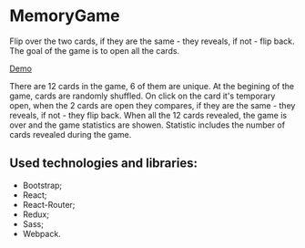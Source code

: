 # MemoryGame

Flip over the two cards, if they are the same - they reveals, if not - flip back. The goal of the game is to open all the cards.

[Demo](https://viktorov616.github.io/MemoryGame/)

There are 12 cards in the game, 6 of them are unique. At the begining of the game, cards are randomly shuffled. On click on the card it's temporary open, when the 2 cards are open they compares, if they are the same - they reveals, if not - they flip back. When all the 12 cards revealed, the game is over and the game statistics are showen. Statistic includes the number of cards revealed during the game.

## Used technologies and libraries:
* Bootstrap;
* React;
* React-Router;
* Redux;
* Sass;
* Webpack.
